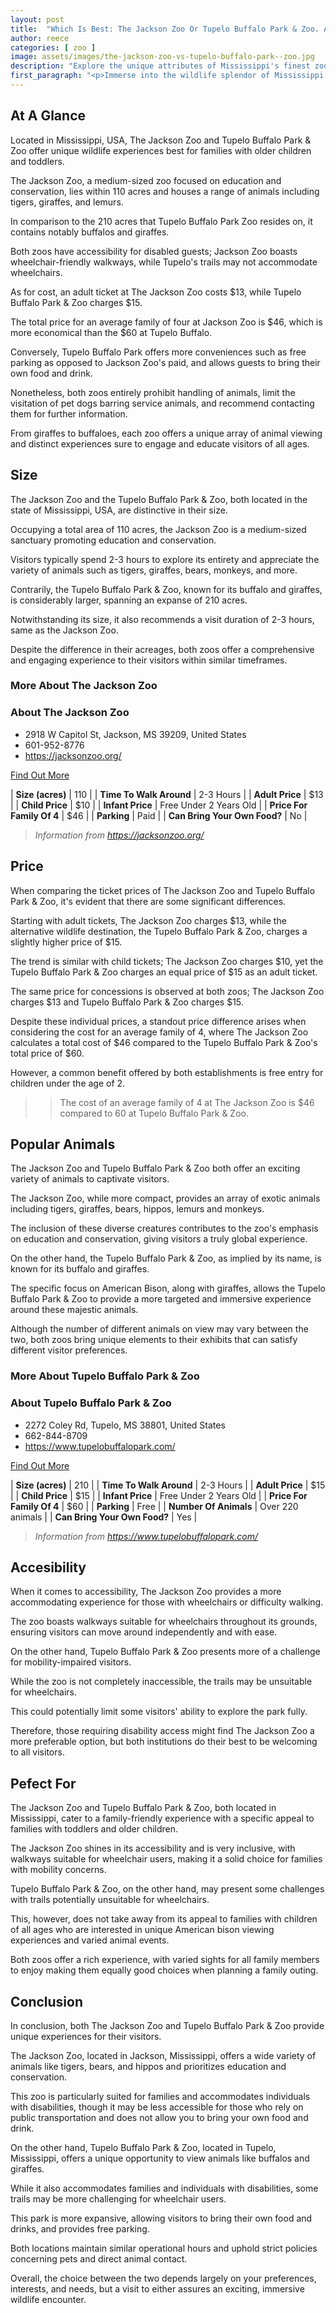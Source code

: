 ```yaml
---
layout: post
title:  "Which Is Best: The Jackson Zoo Or Tupelo Buffalo Park & Zoo. A Guide To Which Is The Best Zoo In Mississippi, USA"
author: reece
categories: [ zoo ]
image: assets/images/the-jackson-zoo-vs-tupelo-buffalo-park--zoo.jpg
description: "Explore the unique attributes of Mississippi's finest zoos, The Jackson Zoo and Tupelo Buffalo Park & Zoo. Learn about their diverse wildlife, dedication to conservation and exceptional visitor experiences in our comprehensive comparison article."
first_paragraph: "<p>Immerse into the wildlife splendor of Mississippi as we compare two of its beloved attractions: The Jackson Zoo and Tupelo Buffalo Park & Zoo.</p><p>Explore the distinctive features of each, from the realistic habitats of the Jackson Zoo's exotic tigers and lemurs to the unique Buffalo-themed exhibits at Tupelo Zoo.</p><p>We'll analyze accessibility, costs, animal experiences and other amenities that will help you decide which mesmerizing journey into the world of wildlife suits best for your family and loved ones.</p>"
---
```


<div class="overview" markdown="1"> 

## At A Glance 

Located in Mississippi, USA, The Jackson Zoo and Tupelo Buffalo Park & Zoo offer unique wildlife experiences best for families with older children and toddlers. 

The Jackson Zoo, a medium-sized zoo focused on education and conservation, lies within 110 acres and houses a range of animals including tigers, giraffes, and lemurs. 

In comparison to the 210 acres that Tupelo Buffalo Park Zoo resides on, it contains notably buffalos and giraffes.

Both zoos have accessibility for disabled guests; Jackson Zoo boasts wheelchair-friendly walkways, while Tupelo's trails may not accommodate wheelchairs. 

As for cost, an adult ticket at The Jackson Zoo costs $13, while Tupelo Buffalo Park & Zoo charges $15. 

The total price for an average family of four at Jackson Zoo is $46, which is more economical than the $60 at Tupelo Buffalo.

Conversely, Tupelo Buffalo Park offers more conveniences such as free parking as opposed to Jackson Zoo's paid, and allows guests to bring their own food and drink. 

Nonetheless, both zoos entirely prohibit handling of animals, limit the visitation of pet dogs barring service animals, and recommend contacting them for further information. 

From giraffes to buffaloes, each zoo offers a unique array of animal viewing and distinct experiences sure to engage and educate visitors of all ages.

</div>
    
    

## Size 

The Jackson Zoo and the Tupelo Buffalo Park & Zoo, both located in the state of Mississippi, USA, are distinctive in their size. 

Occupying a total area of 110 acres, the Jackson Zoo is a medium-sized sanctuary promoting education and conservation. 

Visitors typically spend 2-3 hours to explore its entirety and appreciate the variety of animals such as tigers, giraffes, bears, monkeys, and more. 

Contrarily, the Tupelo Buffalo Park & Zoo, known for its buffalo and giraffes, is considerably larger, spanning an expanse of 210 acres. 

Notwithstanding its size, it also recommends a visit duration of 2-3 hours, same as the Jackson Zoo. 

Despite the difference in their acreages, both zoos offer a comprehensive and engaging experience to their visitors within similar timeframes.
<div class="overview" markdown="1" id="wyntk-the-jackson-zoo"> 

### More About The Jackson Zoo

<div class="find-out-more" markdown="1">

### About The Jackson Zoo

- 2918 W Capitol St, Jackson, MS 39209, United States
- 601-952-8776
- <a href="https://jacksonzoo.org/">https://jacksonzoo.org/</a>



<a class="subscribe btn" href="https://jacksonzoo.org/">Find Out More</a>

</div>


    

| **Size (acres)** | 110 |
| **Time To Walk Around** | 2-3 Hours |
| **Adult Price** | $13 |
| **Child Price** | $10 |
| **Infant Price** | Free Under 2 Years Old |
| **Price For Family Of 4** | $46 |
| **Parking** | Paid |
| **Can Bring Your Own Food?** | No |


> *Information from https://jacksonzoo.org/* 



</div>



## Price 

When comparing the ticket prices of The Jackson Zoo and Tupelo Buffalo Park & Zoo, it's evident that there are some significant differences. 

Starting with adult tickets, The Jackson Zoo charges $13, while the alternative wildlife destination, the Tupelo Buffalo Park & Zoo, charges a slightly higher price of $15. 

The trend is similar with child tickets; The Jackson Zoo charges $10, yet the Tupelo Buffalo Park & Zoo charges an equal price of $15 as an adult ticket. 

The same price for concessions is observed at both zoos; The Jackson Zoo charges $13 and Tupelo Buffalo Park & Zoo charges $15. 

Despite these individual prices, a standout price difference arises when considering the cost for an average family of 4, where The Jackson Zoo calculates a total cost of $46 compared to the Tupelo Buffalo Park & Zoo's total price of $60. 

However, a common benefit offered by both establishments is free entry for children under the age of 2.

>> The cost of an average family of 4 at The Jackson Zoo is $46 compared to 60 at Tupelo Buffalo Park & Zoo.



## Popular Animals 

The Jackson Zoo and Tupelo Buffalo Park & Zoo both offer an exciting variety of animals to captivate visitors. 

The Jackson Zoo, while more compact, provides an array of exotic animals including tigers, giraffes, bears, hippos, lemurs and monkeys. 

The inclusion of these diverse creatures contributes to the zoo's emphasis on education and conservation, giving visitors a truly global experience. 

On the other hand, the Tupelo Buffalo Park & Zoo, as implied by its name, is known for its buffalo and giraffes. 

The specific focus on American Bison, along with giraffes, allows the Tupelo Buffalo Park & Zoo to provide a more targeted and immersive experience around these majestic animals. 

Although the number of different animals on view may vary between the two, both zoos bring unique elements to their exhibits that can satisfy different visitor preferences.
<div class="overview" markdown="1"id="wyntk-tupelo-buffalo-park--zoo"> 

### More About Tupelo Buffalo Park & Zoo

<div class="find-out-more" markdown="1">

### About Tupelo Buffalo Park & Zoo

- 2272 Coley Rd, Tupelo, MS 38801, United States
- 662-844-8709
- <a href="https://www.tupelobuffalopark.com/">https://www.tupelobuffalopark.com/</a>



<a class="subscribe btn" href="https://www.tupelobuffalopark.com/">Find Out More</a>

</div>


    

| **Size (acres)** | 210 |
| **Time To Walk Around** | 2-3 Hours |
| **Adult Price** | $15 |
| **Child Price** | $15 |
| **Infant Price** | Free Under 2 Years Old |
| **Price For Family Of 4** | $60 |
| **Parking** | Free |
| **Number Of Animals** | Over 220 animals |
| **Can Bring Your Own Food?** | Yes |


> *Information from https://www.tupelobuffalopark.com/* 



</div>



## Accesibility 

When it comes to accessibility, The Jackson Zoo provides a more accommodating experience for those with wheelchairs or difficulty walking. 

The zoo boasts walkways suitable for wheelchairs throughout its grounds, ensuring visitors can move around independently and with ease. 

On the other hand, Tupelo Buffalo Park & Zoo presents more of a challenge for mobility-impaired visitors. 

While the zoo is not completely inaccessible, the trails may be unsuitable for wheelchairs. 

This could potentially limit some visitors' ability to explore the park fully. 

Therefore, those requiring disability access might find The Jackson Zoo a more preferable option, but both institutions do their best to be welcoming to all visitors.

## Pefect For 

The Jackson Zoo and Tupelo Buffalo Park & Zoo, both located in Mississippi, cater to a family-friendly experience with a specific appeal to families with toddlers and older children. 

The Jackson Zoo shines in its accessibility and is very inclusive, with walkways suitable for wheelchair users, making it a solid choice for families with mobility concerns. 

Tupelo Buffalo Park & Zoo, on the other hand, may present some challenges with trails potentially unsuitable for wheelchairs. 

This, however, does not take away from its appeal to families with children of all ages who are interested in unique American bison viewing experiences and varied animal events. 

Both zoos offer a rich experience, with varied sights for all family members to enjoy making them equally good choices when planning a family outing.

## Conclusion 

In conclusion, both The Jackson Zoo and Tupelo Buffalo Park & Zoo provide unique experiences for their visitors. 

The Jackson Zoo, located in Jackson, Mississippi, offers a wide variety of animals like tigers, bears, and hippos and prioritizes education and conservation. 

This zoo is particularly suited for families and accommodates individuals with disabilities, though it may be less accessible for those who rely on public transportation and does not allow you to bring your own food and drink. 



On the other hand, Tupelo Buffalo Park & Zoo, located in Tupelo, Mississippi, offers a unique opportunity to view animals like buffalos and giraffes. 

While it also accommodates families and individuals with disabilities, some trails may be more challenging for wheelchair users. 

This park is more expansive, allowing visitors to bring their own food and drinks, and provides free parking. 



Both locations maintain similar operational hours and uphold strict policies concerning pets and direct animal contact. 

Overall, the choice between the two depends largely on your preferences, interests, and needs, but a visit to either assures an exciting, immersive wildlife encounter.